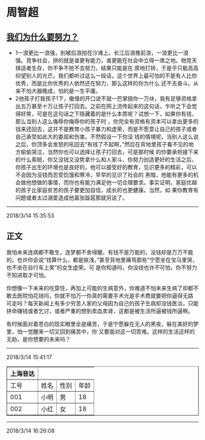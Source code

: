 

# 周智超 #
## [我们为什么要努力？](http://www.duwenzhang.com "励志") ##
- 1一浪更比一浪强，别被后浪拍在沙滩上。长江后浪推前浪，一浪更比一浪强。竞争社会，拼的就是谁更有能力，谁更能在社会中立得一席之地。物竞天择适者生存，你不争不抢不去努力，结果只能是在 原地打转，于是乎只能高高仰望别人的光芒。我们都听过这么一段话，这个世界上最可怕的不是有人比你优秀，而是比你优秀的人依然还在努力，那么这样的你为什么 还不去奋斗。从来不怕大器晚成，怕的是一生平庸。
- 2他孩子打我孩子1下，傲慢的开口说不就一巴掌赔你一万块，我有足够资格拿出五万甚至十万让孩子打回去。之前在网上流传起来的这句话，乍听之下会觉得好笑，可是在这句话之下隐藏着的是什么本质呢？试想一下，如果你有钱，那么当别人这么侮辱你侮辱你的孩子时 ，你完全有资格有资本可以拿出更多的钱来还回去，这并不是教育小孩子暴力和虚荣，而是不愿意让自己的孩子或者自己承受如此大的委屈和伤害。不然假设一下你没 钱的情境呢，当别人这么说之后，你顶多会发怒的吼回去“有钱了不起啊，”然后在背地里孩子看不见的地方偷偷哭泣，当然你也可以选择让孩子打回去，可是那时候 的你要承担接下来的什么索赔，你又没钱又没势拿什么和人家斗、你努力创造更好的生活之后，你孩子出生的环境也是良好的，他可以接受好的教育，见识更多的精彩，可以不会因为没钱而忍受饥饿和寒冷，早早的见识了社会的 黑暗，他能有更多的机会做他想做的事情，而你也有能力满足他一切合理要求。事实证明，家庭优越的孩子比家庭贫苦的孩子要更加自信，成长的也更健康。当然，如 果你教育有问题或者太过溺爱造成他嚣张跋扈那就另说了。

----------
2018/3/14 15:35:53 
## 正文 ##
<p>我怕未来连病都不敢生，连梦都不舍得醒。有钱不是万能的，没钱却是万万不能的。也许你会说“钱算什么，都是肤浅，”甚至背地里痛骂那些“宁愿坐在宝马里哭，也不坐在自行车上笑”的女生虚荣。可 是你知道吗，你没钱也许不可怕，你不努力不知进取才可怕。</p>
<p>你想像一下未来的吃穿住，再加上可能的生病意外，你难道不怕未来生病了却都不敢去医院怕花钱吗，你就不怕万一你真的需要手术光是手术费就要把你逼得无路 可走吗？每天新闻上有多少穷苦人家的父母因为自己的孩子生病却没钱医治，只能拼命赚钱或者乞讨，或者严重的想到卖血卖肾，这都是被生活所逼被钱所逼啊。</p>
<p>有时候面对着苍白的现实眼里全是痛苦，于是宁愿躲在无人的黑夜，躲在美好的梦里，怕一觉醒来一切又回到痛苦中，你
又要面对这一切苦难。这样的生活这样的 无助，是你想要的未来吗？</p>

----------
2018/3/14 15:41:17 
<table border="1">
  <th>上海音达</th>                
    <tr>
        <td>工号</td>
        <td>姓名</td>
        <td>性别</td>
        <td>年龄</td>
    </tr>
    <tr>
        <td>001</td>
        <td>小明</td>
        <td>男</td>
        <td>18</td>
    </tr>
    <tr>
        <td>002</td>
        <td>小红</td>
        <td>女</td>
        <td>18</td>
    </tr>
</table>

----------
2018/3/14 16:26:08 